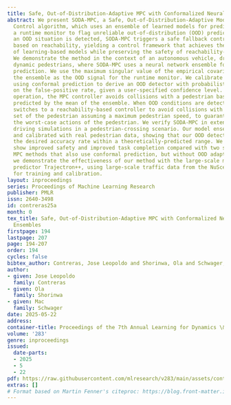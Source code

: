 ```yaml
---
title: Safe, Out-of-Distribution-Adaptive MPC with Conformalized Neural Network Ensembles
abstract: We present SODA-MPC, a Safe, Out-of-Distribution-Adaptive Model Predictive
  Control algorithm, which uses an ensemble of learned models for prediction, with
  a runtime monitor to flag unreliable out-of-distribution (OOD) predictions. When
  an OOD situation is detected, SODA-MPC triggers a safe fallback control strategy
  based on reachability, yielding a control framework that achieves the high performance
  of learning-based models while preserving the safety of reachability-based control.
  We demonstrate the method in the context of an autonomous vehicle, driving among
  dynamic pedestrians, where SODA-MPC uses a neural network ensemble for pedestrian
  prediction. We use the maximum singular value of the empirical covariance among
  the ensemble as the OOD signal for the runtime monitor. We calibrate this signal
  using conformal prediction to derive an OOD detector with probabilistic guarantees
  on the false-positive rate, given a user-specified confidence level. During in-distribution
  operation, the MPC controller avoids collisions with a pedestrian based on the trajectory
  predicted by the mean of the ensemble. When OOD conditions are detected, the MPC
  switches to a reachability-based controller to avoid collisions with the reachable
  set of the pedestrian assuming a maximum pedestrian speed, to guarantee safety under
  the worst-case actions of the pedestrian. We verify SODA-MPC in extensive autonomous
  driving simulations in a pedestrian-crossing scenario. Our model ensemble is trained
  and calibrated with real pedestrian data, showing that our OOD detector obtains
  the desired accuracy rate within a theoretically-predicted range. We empirically
  show improved safety and improved task completion compared with two state-of-the-art
  MPC methods that also use conformal prediction, but without OOD adaptation. Further,
  we demonstrate the effectiveness of our method with the large-scale multi-agent
  predictor Trajectron++, using large-scale traffic data from the NuScenes dataset
  for training and calibration.
layout: inproceedings
series: Proceedings of Machine Learning Research
publisher: PMLR
issn: 2640-3498
id: contreras25a
month: 0
tex_title: Safe, Out-of-Distribution-Adaptive MPC with Conformalized Neural Network
  Ensembles
firstpage: 194
lastpage: 207
page: 194-207
order: 194
cycles: false
bibtex_author: Contreras, Jose Leopoldo and Shorinwa, Ola and Schwager, Mac
author:
- given: Jose Leopoldo
  family: Contreras
- given: Ola
  family: Shorinwa
- given: Mac
  family: Schwager
date: 2025-05-22
address:
container-title: Proceedings of the 7th Annual Learning for Dynamics \& Control Conference
volume: '283'
genre: inproceedings
issued:
  date-parts:
  - 2025
  - 5
  - 22
pdf: https://raw.githubusercontent.com/mlresearch/v283/main/assets/contreras25a/contreras25a.pdf
extras: []
# Format based on Martin Fenner's citeproc: https://blog.front-matter.io/posts/citeproc-yaml-for-bibliographies/
---
```

